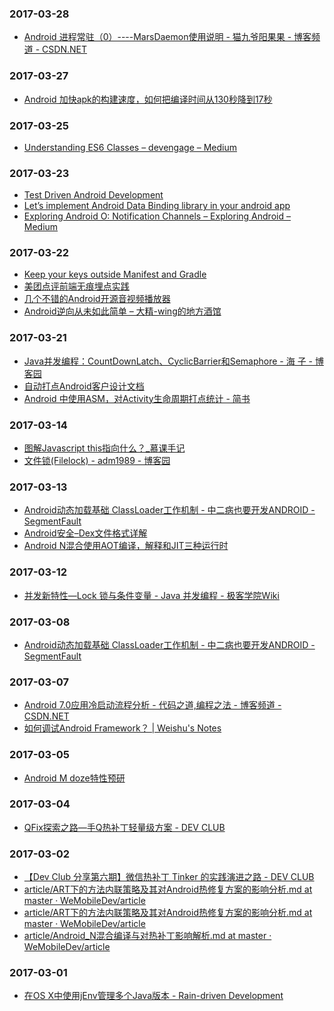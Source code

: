 ### 2017-03-28<br>
+ [Android 进程常驻（0）----MarsDaemon使用说明 - 猫九爷阳果果 - 博客频道 - CSDN.NET](http://blog.csdn.net/marswin89/article/details/50917098)<br>

### 2017-03-27<br>
+ [Android 加快apk的构建速度，如何把编译时间从130秒降到17秒](http://mp.weixin.qq.com/s?__biz=MzAxMTI4MTkwNQ==&mid=2650822456&idx=1&sn=10c554676ce9cd0efb35bfda8e70c10f&chksm=80b783a6b7c00ab049e2e38b4913f54d672c3e74cda01ec79b1afa1c0ff6d618222a62f90b93&mpshare=1&scene=23&srcid=0327o7cdOGmxlHbsOazgzDQc%23rd)<br>

### 2017-03-25<br>
+ [Understanding ES6 Classes – devengage – Medium](https://medium.com/papdit/understanding-es6-classes-ada7c14e0213#.xk049ienb)<br>

### 2017-03-23<br>
+ [Test Driven Android Development](https://android.jlelse.eu/test-driven-android-development-a902b4f69820#.s83fdl5ve)<br>
+ [Let’s implement Android Data Binding library in your android app](https://android.jlelse.eu/lets-implement-android-data-binding-in-your-android-app-d6c567c242c9#.9yxkdskkw)<br>
+ [Exploring Android O: Notification Channels – Exploring Android – Medium](https://medium.com/exploring-android/exploring-android-o-notification-channels-94cd274f604c#.n1jq8le9e)<br>

### 2017-03-22<br>
+ [Keep your keys outside Manifest and Gradle](https://android.jlelse.eu/keep-your-keys-outside-manifest-and-gradle-ba44110bafca#.xvyq0zh2r)<br>
+ [美团点评前端无痕埋点实践](http://mp.weixin.qq.com/s?__biz=MjM5NjQ5MTI5OA==&mid=2651746072&idx=1&sn=9d5d78ea4f9c0f2f6059591281dd0e3c&chksm=bd12b6558a653f437ae8304e534235d55c01aa2c9489e85d6193b52f5da00f66927f3ac77c2b&mpshare=1&scene=1&srcid=0321ZYNJfNV3u8AXejoLWa83#rd)<br>
+ [几个不错的Android开源音视频播放器](http://mp.weixin.qq.com/s?__biz=MzI0ODQ5MTI3Nw==&mid=2247483697&idx=1&sn=207eaba87e33cd933abfd6a5498613de&chksm=e99ebd53dee93445ad85cc6f07470bcdba7327c6eb191045a5c93e1f23abce01731f5d3b10c1&mpshare=1&scene=1&srcid=0319HEfHxdQTeSpvkaah5zCN#rd)<br>
+ [Android逆向从未如此简单 – 大精-wing的地方酒馆](http://androidwing.net/index.php/199)<br>

### 2017-03-21<br>
+ [Java并发编程：CountDownLatch、CyclicBarrier和Semaphore - 海 子 - 博客园](http://www.cnblogs.com/dolphin0520/p/3920397.html)<br>
+ [自动打点Android客户设计文档](http://98ki.com/zi-dong-da-dian-ke-hu-she-ji-yu-shi-xian/)<br>
+ [Android 中使用ASM，对Activity生命周期打点统计 - 简书](http://www.jianshu.com/p/b33da498d6ba)<br>

### 2017-03-14<br>
+ [图解Javascript this指向什么？_慕课手记](http://www.imooc.com/article/1848)<br>
+ [文件锁(Filelock) - adm1989 - 博客园](http://www.cnblogs.com/adm1989/archive/2012/11/21/2781355.html)<br>

### 2017-03-13<br>
+ [Android动态加载基础 ClassLoader工作机制 - 中二病也要开发ANDROID - SegmentFault](https://segmentfault.com/a/1190000004062880)<br>
+ [Android安全–Dex文件格式详解](http://www.blogfshare.com/dex-format.html)<br>
+ [Android N混合使用AOT编译，解释和JIT三种运行时](http://www.infoq.com/cn/news/2016/04/android-n-aot-jit)<br>

### 2017-03-12<br>
+ [并发新特性—Lock 锁与条件变量 - Java 并发编程 - 极客学院Wiki](http://wiki.jikexueyuan.com/project/java-concurrency/lock.html)<br>

### 2017-03-08<br>
+ [Android动态加载基础 ClassLoader工作机制 - 中二病也要开发ANDROID - SegmentFault](https://segmentfault.com/a/1190000004062880)<br>

### 2017-03-07<br>
+ [Android 7.0应用冷启动流程分析 - 代码之道,编程之法 - 博客频道 - CSDN.NET](http://blog.csdn.net/dd864140130/article/details/60466394)<br>
+ [如何调试Android Framework？ | Weishu's Notes](http://weishu.me/2016/05/30/how-to-debug-android-framework/)<br>

### 2017-03-05<br>
+ [Android M doze特性预研](http://mp.weixin.qq.com/s?__biz=MzAwNDY1ODY2OQ==&mid=207084007&idx=1&sn=f0d82cfee47b87fcec4f1f55989553e5&3rd=MzA3MDU4NTYzMw==&scene=6#rd)<br>

### 2017-03-04<br>
+ [QFix探索之路—手Q热补丁轻量级方案 - DEV CLUB](http://dev.qq.com/topic/57ff5832bb8fec206ce2185d)<br>

### 2017-03-02<br>
+ [【Dev Club 分享第六期】微信热补丁 Tinker 的实践演进之路 - DEV CLUB](http://dev.qq.com/topic/57ad7a70eaed47bb2699e68e)<br>
+ [article/ART下的方法内联策略及其对Android热修复方案的影响分析.md at master · WeMobileDev/article](https://github.com/WeMobileDev/article/blob/master/ART%E4%B8%8B%E7%9A%84%E6%96%B9%E6%B3%95%E5%86%85%E8%81%94%E7%AD%96%E7%95%A5%E5%8F%8A%E5%85%B6%E5%AF%B9Android%E7%83%AD%E4%BF%AE%E5%A4%8D%E6%96%B9%E6%A1%88%E7%9A%84%E5%BD%B1%E5%93%8D%E5%88%86%E6%9E%90.md)<br>
+ [article/ART下的方法内联策略及其对Android热修复方案的影响分析.md at master · WeMobileDev/article](https://github.com/WeMobileDev/article/blob/master/ART%E4%B8%8B%E7%9A%84%E6%96%B9%E6%B3%95%E5%86%85%E8%81%94%E7%AD%96%E7%95%A5%E5%8F%8A%E5%85%B6%E5%AF%B9Android%E7%83%AD%E4%BF%AE%E5%A4%8D%E6%96%B9%E6%A1%88%E7%9A%84%E5%BD%B1%E5%93%8D%E5%88%86%E6%9E%90.md)<br>
+ [article/Android_N混合编译与对热补丁影响解析.md at master · WeMobileDev/article](https://github.com/WeMobileDev/article/blob/master/Android_N%E6%B7%B7%E5%90%88%E7%BC%96%E8%AF%91%E4%B8%8E%E5%AF%B9%E7%83%AD%E8%A1%A5%E4%B8%81%E5%BD%B1%E5%93%8D%E8%A7%A3%E6%9E%90.md)<br>

### 2017-03-01<br>
+ [在OS X中使用jEnv管理多个Java版本 - Rain-driven Development](http://boxingp.github.io/blog/2015/01/25/manage-multiple-versions-of-java-on-os-x/)<br>

